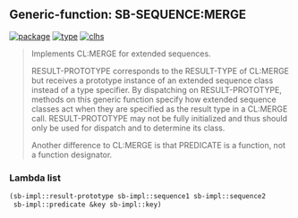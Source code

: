 ## Generic-function: SB-SEQUENCE:MERGE
[![package](https://img.shields.io/badge/Package-SB--SEQUENCE-5f9ea0.svg?style=social&colorA=999999)](../) [![type](https://img.shields.io/badge/Type-Generic--Function-5f9ea0.svg?style=social&colorA=999999)](../#generic-function) [![clhs](https://img.shields.io/badge/CLHS-MERGE-5f9ea0.svg?style=social&colorA=999999)](http://www.lispworks.com/documentation/HyperSpec/Body/f_merge.htm) 

> Implements CL:MERGE for extended sequences.
> 
> RESULT-PROTOTYPE corresponds to the RESULT-TYPE of CL:MERGE but
> receives a prototype instance of an extended sequence class
> instead of a type specifier. By dispatching on RESULT-PROTOTYPE,
> methods on this generic function specify how extended sequence
> classes act when they are specified as the result type in a
> CL:MERGE call. RESULT-PROTOTYPE may not be fully initialized and
> thus should only be used for dispatch and to determine its class.
> 
> Another difference to CL:MERGE is that PREDICATE is a function,
> not a function designator.

### Lambda list
```cl
(sb-impl::result-prototype sb-impl::sequence1 sb-impl::sequence2
 sb-impl::predicate &key sb-impl::key)
```
